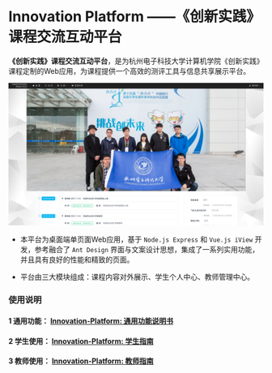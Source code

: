# Innovation Platform ——《创新实践》课程交流互动平台

**《创新实践》课程交流互动平台**，是为杭州电子科技大学计算机学院《创新实践》课程定制的Web应用，为课程提供一个高效的测评工具与信息共享展示平台。

![](./img/man_general_01.png)

* 本平台为桌面端单页面Web应用，基于 `Node.js Express` 和 `Vue.js iView` 开发，参考融合了 `Ant Design` 界面与文案设计思想，集成了一系列实用功能，并且具有良好的性能和精致的页面。

* 平台由三大模块组成：课程内容对外展示、学生个人中心、教师管理中心。

### 使用说明

#### 1 通用功能： [Innovation-Platform: 通用功能说明书](./manual-general.md)

#### 2 学生使用： [Innovation-Platform: 学生指南](./manual-student.md)

#### 3 教师使用： [Innovation-Platform: 教师指南](./manual-teacher.md)
